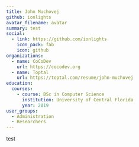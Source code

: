 ```yaml
---
title: John Muchovej
github: ionlights
avatar_filename: avatar
summary: test
social:
  - link: https://github.com/ionlights
    icon_pack: fab
    icon: github
organizations:
  - name: CoCoDev
    url: https://cocodev.org
  - name: Toptal
    url: https://toptal.com/resume/john-muchovej
education:
  courses:
    - course: BSc in Computer Science
      institution: University of Central Florida
      year: 2019
user_groups:
  - Administration
  - Researchers
---
```

test